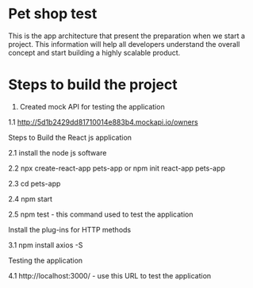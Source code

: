 # Pet shop test

This is the app architecture that present the preparation when we start a project. This information will help all developers understand the overall concept and start building a highly scalable product.

# Steps to build the project

1.  Created mock API for testing the application

1.1 http://5d1b2429dd81710014e883b4.mockapi.io/owners

Steps to Build the React js application

2.1 install the node js software

2.2 npx create-react-app pets-app or npm init react-app pets-app

2.3 cd pets-app

2.4 npm start

2.5 npm test - this command used to test the application

Install the plug-ins for HTTP methods

3.1 npm install axios -S

Testing the application

4.1 http://localhost:3000/ - use this URL to test the application
